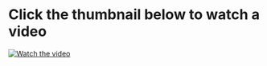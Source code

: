 # Click the thumbnail below to watch a video

[![Watch the video](https://img.youtube.com/vi/VF86Q81Hd6I/hqdefault.jpg)](https://youtu.be/VF86Q81Hd6I)
